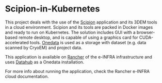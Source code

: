 
# Scipion-in-Kubernetes

This project deals with the use of the [Scipion](https://scipion.i2pc.es/) application and its 3DEM tools in a cloud environment. Scipion and its tools are packed in Docker images and ready to run on Kubernetes. The solution includes GUI with a browser-based remote desktop, and is capable of using a graphics card for CUDA-accelerated tools. [Onedata](https://onedata.org/) is used as a storage with dataset (e.g. data scanned by CryoEM) and project data.

This application is available on [Rancher](rancher.cloud.e-infra.cz/) of the e-INFRA infrastructure and uses [Datahub](https://datahub.egi.eu/) as a Onedata installation.

For more info about running the application, check the Rancher e-INFRA cloud documentation.
